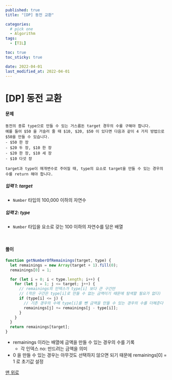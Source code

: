 ```yaml
---
published: true
title: "[DP] 동전 교환"

categories:
  # pick one
  - Algorithm
tags:
  - [TIL]

toc: true
toc_sticky: true

date: 2022-04-01
last_modified_at: 2022-04-01
---
```


# [DP] 동전 교환

#### 문제

```
동전의 종류 type으로 만들 수 있는 거스름돈 target 경우의 수를 구해야 합니다.
예를 들어 $50 을 거슬러 줄 때 $10, $20, $50 이 있다면 다음과 같이 4 가지 방법으로 $50을 만들 수 있습니다.
- $50 한 장
- $20 두 장, $10 한 장
- $20 한 장, $10 세 장
- $10 다섯 장

target과 type이 매개변수로 주어질 때, type의 요소로 target을 만들 수 있는 경우의 수를 return 해야 합니다.
```

##### 입력 1: target

- `Number` 타입의 100,000 이하의 자연수
  <br>

##### 입력 2: type

- `Number` 타입을 요소로 갖는 100 이하의 자연수를 담은 배열

<br>

#### 풀이

```js
function getNumberOfRemainings(target, type) {
  let remainings = new Array(target + 1).fill(0);
  remainings[0] = 1;

  for (let i = 0; i < type.length; i++) {
    for (let j = 1; j <= target; j++) {
      // remainings의 인덱스가 type[i] 보다 큰 구간만
      // (작은 구간은 type[i]로 만들 수 없는 금액이기 때문에 탐색할 필요가 없다)
      if (type[i] <= j) {
        // 기존 경우의 수에 type[i]를 뺀 금액을 만들 수 있는 경우의 수를 더해준다
        remainings[j] += remainings[j - type[i]];
      }
    }
  }
  return remainings[target];
}
```

- remainings 이라는 배열에 금액을 만들 수 있는 경우의 수를 기록
  - 각 인덱스 no: 만드려는 금액을 의미
- 0 을 만들 수 있는 경우는 아무것도 선택하지 않으면 되기 때문에 remainings[0] = 1 로 초기값 설정

[맨 위로](#)
